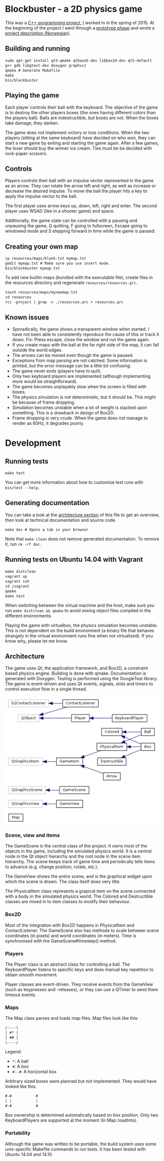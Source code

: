 # Blockbuster - a 2D physics game

This was a [C++ programming project](https://github.com/hioa-cs/cpp_v2015/blob/master/prosjektoppgave/prosjektoppgave.md),
[I](http://github.com/matiashf) worked in in the spring of 2015. At
the beginning of the project I went through a [prototype
phase](prototype.md) and wrote a [project description
(Norwegian)](prosjektbeskrivelse.md).

## Building and running

```shell
sudo apt-get install qt5-qmake qtbase5-dev libbox2d-dev qt5-default g++ gdb libgtest-dev doxygen graphviz
qmake # Generate Makefile
make
bin/blockbuster
```

## Playing the game

Each player controls their ball with the keyboard. The objective of
the game is to destroy the other players boxes (the ones having
different colors than the players ball). Balls are indestructible, but
boxes are not. When the boxes take damage, they darken.

The game does not implement victory or loss conditions. When the two
players (sitting at the same keyboard) have decided on who won, they
can start a new game by exiting and starting the game again. After a
few games, the loser should buy the winner ice cream. Ties must be be
decided with rock-paper-scissors.

## Controls

Players controls their ball with an impulse vector represented in the
game as an arrow. They can rotate the arrow left and right, as well as
increase or decrease the desired impulse. To move the ball the player
hits a key to apply the impulse vector to the ball.

The first player uses arrow keys up, down, left, right and enter. The
second player uses WSAD (like in a shooter game) and space.

Additionally, the game state can be controlled with p pausing and
unpausing the game, Q quitting, F going to fullscreen, Escape going to
windowed mode and S stepping forward in time while the game is paused.

## Creating your own map

```shell
cp resources/maps/blank.txt mymap.txt
gedit mymap.txt # Make sure you use insert mode.
bin/blockbuster mymap.txt
```

To add new builtin maps (bundled with the executable file), create
files in the resources directory and regenerate `resources/resources.qrc`.

```shell
touch resources/maps/mynewmap.txt
cd resources
rcc -project | grep -v ./resources.qrc > resources.qrc
```

## Known issues

* Sporadically, the game shows a transparent window when started. I
  have not been able to consistently reproduce the cause of this or
  track it down. Fix: Press escape, close the window and run the game
  again.
* If you create maps with the ball at the far right side of the map,
  it can fall outside the world edges.
* The arrows can be moved even though the game is paused.
* Exceptions from map parsing are not catched. Some information is
  printed, but the error message can be a little bit confusing.
* The game never ends (players have to quit).
* Only two keyboard players are implemented (although implementing
  more would be straightforward).
* The game becomes unplayably slow when the screen is filled with boxes.
* The physics simulation is not deterministic, but it should be. This
  might be because of frame dropping.
* Simulation becomes unstable when a lot of weight is stacked upon
  something. This is a drawback in design of Box2D.
* Frame dropping is very crude. When the game does not manage to
  render as 60Hz, it degrades poorly.

# Development

## Running tests

```shell
make test
```

You can get more information about how to customize test runs with
`bin/test --help`.

## Generating documentation

You can take a look at the [architecture section](#architecture) of
this file to get an overview, then look at technical documentation and
source code.

```shell
make doc # Opens a tab in your browser
```

Note that `make clean` does not remove generated documentation. To
remove it, run `rm -rf doc`.

## Running tests on Ubuntu 14.04 with Vagrant

```shell
make distclean
vagrant up
vagrant ssh
cd /vagrant
qmake
make test
```

When switching between the virtual machine and the host, make sure you
run `make distclean && qmake` to avoid mixing object files compiled in
the different environments.

Playing the game with virtualbox, the physics simulation becomes
unstable. This is not dependent on the build environment (a binary
file that behaves strangely in the virtual environment runs fine when
not virtualized). If you know why, please let me know.

## Architecture

The game uses Qt, the application framework, and Box2D, a constraint
based physics engine. Building is done with qmake. Documentation is
generated with Doxygen. Testing is performed using the GoogleTest
library. The game is event-driven and uses Qt events, signals, slots
and timers to control execution flow in a single thread.

![Class diagram](classes.png)

### Scene, view and items

The GameScene is the central class of the project. It owns most of the
objects in the game, including the simulated physics world. It is a
central node in the Qt object hierarchy and the root node in the scene
item hierarchy. The scene keeps track of game time and periodically
tells items to advance (e.g. change position, rotate, etc.).

The GameView shows the entire scene, and is the graphical widget upon
which the scene is drawn. The class itself does very litte.

The PhysicalItem class represents a grapical item on the scene
connected with a body in the simulated physics world. The Colored and
Destructible classes are mixed in to item classes to modify their
behaviour.

### Box2D

Most of the integration with Box2D happens in PhysicalItem and
ContactListener. The GameScene also has methods to scale between scene
coordinates (in pixels) and world coordinates (in meters). Time is
synchronised with the GameScene#timestep() method.

### Players

The Player class is an abstract class for controlling a ball. The
KeyboardPlayer listens to specific keys and does manual key repetition
to obtain smooth movement.

Player classes are event-driven. They receive events from the GameView
(such as keypresses and -releases), or they can use a QTimer to send
them timeout events.

### Maps

The Map class parses and loads map files. Map files look like this:

```
/----\
| #* |
| ## |
\----/
```

Legend:
* `*`: A ball
* `#`: A box
* `#--#`: A horizontal box

Arbitrary sized boxes were planned but not implemented. They would
have looked like this:

```
#-#           #
| |           |
#-#           #
```

Box ownership is determined automatically based on box position. Only
two KeyboardPlayers are supported at the moment (In Map::loadInto).

### Portability

Although the game was written to be portable, the build system uses
some unix-specific Makefile commands to run tests. It has been tested
with Ubuntu 14.04 and 14.10.
